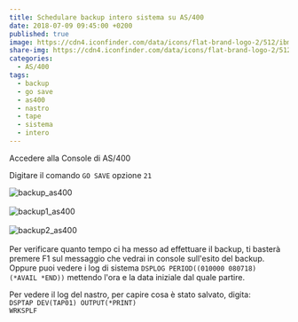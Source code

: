 ```yaml
---
title: Schedulare backup intero sistema su AS/400
date: 2018-07-09 09:45:00 +0200
published: true
image: https://cdn4.iconfinder.com/data/icons/flat-brand-logo-2/512/ibm-256.png
share-img: https://cdn4.iconfinder.com/data/icons/flat-brand-logo-2/512/ibm-256.png
categories:
  - AS/400
tags:
  - backup
  - go save
  - as400
  - nastro
  - tape
  - sistema
  - intero
---
```

Accedere alla Console di AS/400   

Digitare il comando <code>GO SAVE</code> opzione <code>21</code>   

![backup_as400](https://farm2.staticflickr.com/1788/41140944530_f3653a924a_o.png)   
<br>
![backup1_as400](https://farm2.staticflickr.com/1773/41140944630_1752d17423_o.png)   
<br>
![backup2_as400](https://farm2.staticflickr.com/1761/42540302084_77c0c2a6a3_o.png)   
<br>
Per verificare quanto tempo ci ha messo ad effettuare il backup, ti basterà premere F1 sul messaggio che vedrai in console sull'esito del backup.   
Oppure puoi vedere i log di sistema <code>DSPLOG PERIOD((010000 080718) (*AVAIL *END))</code> mettendo l'ora e la data iniziale dal quale partire.   

Per vedere il log del nastro, per capire cosa è stato salvato, digita:   
<code>DSPTAP DEV(TAP01) OUTPUT(*PRINT)</code>   
<code>WRKSPLF</code>   
